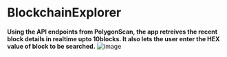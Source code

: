 # BlockchainExplorer
<b>Using the API endpoints from PolygonScan, the app retreives the recent block details in realtime upto 10blocks. 
It also lets the user enter the HEX value of block to be searched.</b>
![image](https://github.com/KunalSiyag/BlockchainExplorer/assets/110692325/c52f9376-7625-4deb-93f4-10a42c7d9a3c)
